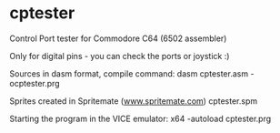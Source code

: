 # cptester
Control Port tester for Commodore C64 (6502 assembler)

Only for digital pins - you can check the ports or joystick :)

Sources in dasm format, compile command:
dasm cptester.asm -ocptester.prg

Sprites created in Spritemate (www.spritemate.com)
cptester.spm

Starting the program in the VICE emulator:
x64 -autoload cptester.prg
